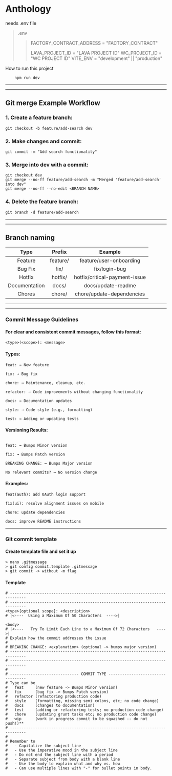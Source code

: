 # Anthology

needs .env file

> .env
>
> > FACTORY_CONTRACT_ADDRESS = "FACTORY_CONTRACT"
> >
> > LAVA_PROJECT_ID = "LAVA PROJECT ID"
> > WC_PROJECT_ID = "WC PROJECT ID"
> > VITE_ENV = "development" || "production"

How to run this project

```
    npm run dev
```

---

---

## Git merge Example Workflow

### 1. Create a feature branch:

```
git checkout -b feature/add-search dev
```

### 2. Make changes and commit:

```
git commit -m "Add search functionality"
```

### 3. Merge into dev with a commit:

```
git checkout dev
git merge --no-ff feature/add-search -m "Merged 'feature/add-search' into dev"
git merge --no-ff --no-edit <BRANCH NAME>
```

### 4. Delete the feature branch:

```
git branch -d feature/add-search
```

---

---

## Branch naming

|     Type      |  Prefix  |            Example            |
| :-----------: | :------: | :---------------------------: |
|    Feature    | feature/ |    feature/user-onboarding    |
|    Bug Fix    |   fix/   |         fix/login-bug         |
|    Hotfix     | hotfix/  | hotfix/critical-payment-issue |
| Documentation |  docs/   |      docs/update-readme       |
|    Chores     |  chore/  |   chore/update-dependencies   |

---

---

### Commit Message Guidelines

#### For clear and consistent commit messages, follow this format:

```
<type>(<scope>): <message>
```

#### Types:

```
feat: → New feature

fix: → Bug fix

chore: → Maintenance, cleanup, etc.

refactor: → Code improvements without changing functionality

docs: → Documentation updates

style: → Code style (e.g., formatting)

test: → Adding or updating tests
```

#### Versioning Results:

```

feat: → Bumps Minor version

fix: → Bumps Patch version

BREAKING CHANGE: → Bumps Major version

No relevant commits? → No version change
```

#### Examples:

```
feat(auth): add OAuth login support

fix(ui): resolve alignment issues on mobile

chore: update dependencies

docs: improve README instructions
```

---

### Git commit template

#### Create template file and set it up

```
> nano .gitmessage
> git config commit.template .gitmessage
> git commit -> without -m flag
```

#### Template

```
# -----------------------------------------------------------------------------
# -----------------------------------------------------------------------------
<type>[optional scope]: <description>
# |<----  Using a Maximum Of 50 Characters  ---->|

<body>
# |<----   Try To Limit Each Line to a Maximum Of 72 Characters   ---->|
# Explain how the commit addresses the issue
#
# BREAKING CHANGE: <explanation> (optional -> bumps major version)
# -----------------------------------------------------------------------------
# -----------------------------------------------------------------------------
#
# ------------------------------ COMMIT TYPE ----------------------------------
# Type can be
#   feat     (new feature -> Bumps Minor version)
#   fix      (bug fix -> Bumps Patch version)
#   refactor (refactoring production code)
#   style    (formatting, missing semi colons, etc; no code change)
#   docs     (changes to documentation)
#   test     (adding or refactoring tests; no production code change)
#   chore    (updating grunt tasks etc; no production code change)
#   wip      (work in progress commit to be squashed -- do not push!)**
# -----------------------------------------------------------------------------
#
# Remember to
#   - Capitalize the subject line
#   - Use the imperative mood in the subject line
#   - Do not end the subject line with a period
#   - Separate subject from body with a blank line
#   - Use the body to explain what and why vs. how
#   - Can use multiple lines with "-" for bullet points in body.
```
